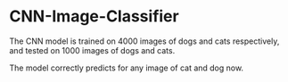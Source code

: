 # CNN-Image-Classifier

The CNN model is trained on 4000 images of dogs and cats respectively, and tested on 1000 images of dogs and cats.

The model correctly predicts for any image of cat and dog now.

